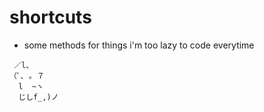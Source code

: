# shortcuts
* some methods for things i'm too lazy to code everytime

```
 ／l、             
（ﾟ､ ｡ ７         
  l  ~ヽ       
  じしf_,)ノ
```